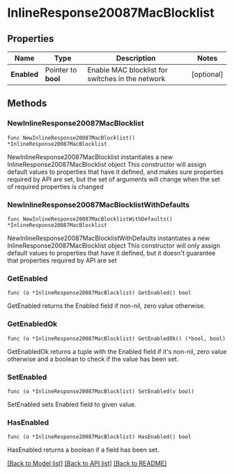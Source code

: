 # InlineResponse20087MacBlocklist

## Properties

Name | Type | Description | Notes
------------ | ------------- | ------------- | -------------
**Enabled** | Pointer to **bool** | Enable MAC blocklist for switches in the network | [optional] 

## Methods

### NewInlineResponse20087MacBlocklist

`func NewInlineResponse20087MacBlocklist() *InlineResponse20087MacBlocklist`

NewInlineResponse20087MacBlocklist instantiates a new InlineResponse20087MacBlocklist object
This constructor will assign default values to properties that have it defined,
and makes sure properties required by API are set, but the set of arguments
will change when the set of required properties is changed

### NewInlineResponse20087MacBlocklistWithDefaults

`func NewInlineResponse20087MacBlocklistWithDefaults() *InlineResponse20087MacBlocklist`

NewInlineResponse20087MacBlocklistWithDefaults instantiates a new InlineResponse20087MacBlocklist object
This constructor will only assign default values to properties that have it defined,
but it doesn't guarantee that properties required by API are set

### GetEnabled

`func (o *InlineResponse20087MacBlocklist) GetEnabled() bool`

GetEnabled returns the Enabled field if non-nil, zero value otherwise.

### GetEnabledOk

`func (o *InlineResponse20087MacBlocklist) GetEnabledOk() (*bool, bool)`

GetEnabledOk returns a tuple with the Enabled field if it's non-nil, zero value otherwise
and a boolean to check if the value has been set.

### SetEnabled

`func (o *InlineResponse20087MacBlocklist) SetEnabled(v bool)`

SetEnabled sets Enabled field to given value.

### HasEnabled

`func (o *InlineResponse20087MacBlocklist) HasEnabled() bool`

HasEnabled returns a boolean if a field has been set.


[[Back to Model list]](../README.md#documentation-for-models) [[Back to API list]](../README.md#documentation-for-api-endpoints) [[Back to README]](../README.md)


